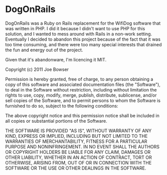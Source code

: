 DogOnRails
==============

DogOnRails was a Ruby on Rails replacement for the WifiDog software that was written in PHP.  I did it
because I didn't want to use PHP for this solution, and I wanted to mess around with Rails in a non-work
setting.  Eventually I decided to abandon this project because of the fact that it was too time consuming, 
and there were too many special interests that drained the fun and energy out of the project.

Given that it's abandonware, I'm licencing it MIT.

Copyright (c) 2011 Joe Bowser

Permission is hereby granted, free of charge, to any person obtaining a copy
of this software and associated documentation files (the "Software"), to deal
in the Software without restriction, including without limitation the rights
to use, copy, modify, merge, publish, distribute, sublicense, and/or sell
copies of the Software, and to permit persons to whom the Software is
furnished to do so, subject to the following conditions:

The above copyright notice and this permission notice shall be included in
all copies or substantial portions of the Software.

THE SOFTWARE IS PROVIDED "AS IS", WITHOUT WARRANTY OF ANY KIND, EXPRESS OR
IMPLIED, INCLUDING BUT NOT LIMITED TO THE WARRANTIES OF MERCHANTABILITY,
FITNESS FOR A PARTICULAR PURPOSE AND NONINFRINGEMENT. IN NO EVENT SHALL THE
AUTHORS OR COPYRIGHT HOLDERS BE LIABLE FOR ANY CLAIM, DAMAGES OR OTHER
LIABILITY, WHETHER IN AN ACTION OF CONTRACT, TORT OR OTHERWISE, ARISING FROM,
OUT OF OR IN CONNECTION WITH THE SOFTWARE OR THE USE OR OTHER DEALINGS IN
THE SOFTWARE.
